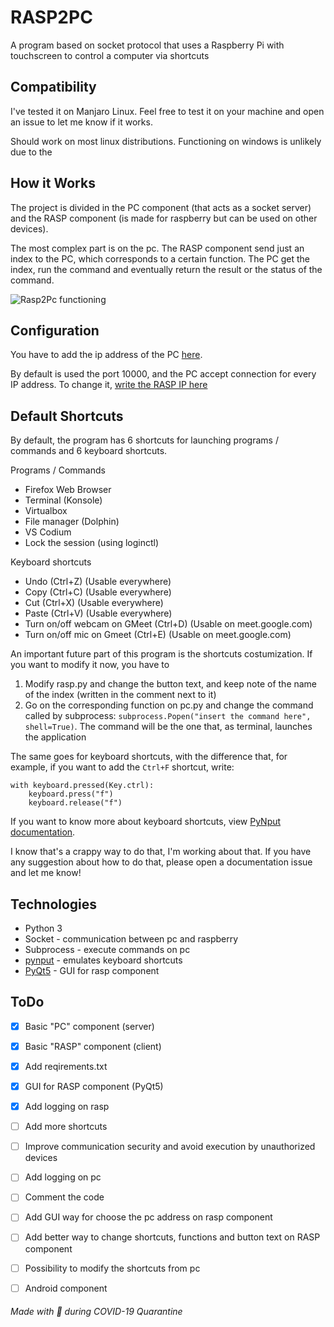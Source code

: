 # RASP2PC
A program based on socket protocol that uses a Raspberry Pi with touchscreen to control a computer via shortcuts

## Compatibility
I've tested it on Manjaro Linux.
Feel free to test it on your machine and open an issue to let me know if it works.

Should work on most linux distributions.
Functioning on windows is unlikely due to the 

## How it Works
The project is divided in the PC component (that acts as a socket server) and the RASP component (is made for raspberry but can be used on other devices).

The most complex part is on the pc. The RASP component send just an index to the PC, which corresponds to a certain function. The PC get the index, run the command and eventually return the result or the status of the command.

![Rasp2Pc functioning](https://user-images.githubusercontent.com/60071372/81484790-cd6d1480-9248-11ea-8d92-9ec84f5cc686.png)

## Configuration
You have to add the ip address of the PC [here](https://github.com/seepiol/Rasp2Pc/blob/master/rasp.py#L25).

By default is used the port 10000, and the PC accept connection for every IP address. To change it, [write the RASP IP here](https://github.com/seepiol/Rasp2Pc/blob/master/pc.py#L27)

## Default Shortcuts
By default, the program has 6 shortcuts for launching programs / commands and 6 keyboard shortcuts.

Programs / Commands

- Firefox Web Browser
- Terminal (Konsole)
- Virtualbox
- File manager (Dolphin)
- VS Codium
- Lock the session (using loginctl)

Keyboard shortcuts

- Undo (Ctrl+Z) (Usable everywhere)
- Copy (Ctrl+C) (Usable everywhere)
- Cut (Ctrl+X) (Usable everywhere)
- Paste (Ctrl+V) (Usable everywhere)
- Turn on/off webcam on GMeet (Ctrl+D) (Usable on meet.google.com)
- Turn on/off mic on Gmeet (Ctrl+E) (Usable on meet.google.com)

An important future part of this program is the shortcuts costumization. If you want to modify it now, you have to 

1) Modify rasp.py and change the button text, and keep note of the name of the index (written in the comment next to it)
2) Go on the corresponding function on pc.py and change the command called by subprocess: `subprocess.Popen("insert the command here", shell=True)`. The command will be the one that, as terminal, launches the application

The same goes for keyboard shortcuts, with the difference that, for example, if you want to add the `Ctrl+F` shortcut, write:

```
with keyboard.pressed(Key.ctrl):
    keyboard.press("f")
    keyboard.release("f")
```
If you want to know more about keyboard shortcuts, view [PyNput documentation](https://pynput.readthedocs.io/en/latest/keyboard.html).


I know that's a crappy way to do that, I'm working about that. If you have any suggestion about how to do that, please open a documentation issue and let me know!


## Technologies
- Python 3
- Socket - communication between pc and raspberry
- Subprocess - execute commands on pc
- [pynput](https://pypi.org/project/pynput) - emulates keyboard shortcuts
- [PyQt5](https://riverbankcomputing.com/software/pyqt/) - GUI for rasp component

## ToDo
- [x] Basic "PC" component (server)
- [x] Basic "RASP" component (client)
- [x] Add reqirements.txt
- [X] GUI for RASP component (PyQt5)
- [X] Add logging on rasp
- [ ] Add more shortcuts
- [ ] Improve communication security and avoid execution by unauthorized devices
- [ ] Add logging on pc
- [ ] Comment the code
- [ ] Add GUI way for choose the pc address on rasp component
- [ ] Add better way to change shortcuts, functions and button text on RASP component
- [ ] Possibility to modify the shortcuts from pc
- [ ] Android component


###### Made with 🖤 during COVID-19 Quarantine
